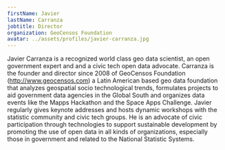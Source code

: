 ```yaml
---
firstName: Javier
lastName: Carranza
jobtitle: Director
organization: GeoCensos Foundation
avatar: ../assets/profiles/javier-carranza.jpg
---
```


Javier Carranza is a recognized world class geo data scientist, an open government expert and and a civic tech open data advocate. Carranza is the founder and director since 2008 of GeoCensos Foundation (http://www.geocensos.com) a Latin American based geo data foundation that analyzes geospatial socio technological trends, formulates projects to aid government data agencies in the Global South and organizes data events like the Mapps Hackathon and the Space Apps Challenge. Javier regularly gives keynote addresses and hosts dynamic workshops with the statistic community and civic tech groups. He is an advocate of civic participation through technologies to support sustainable development by promoting the use of open data in all kinds of organizations, especially those in government and related to the National Statistic Systems.
